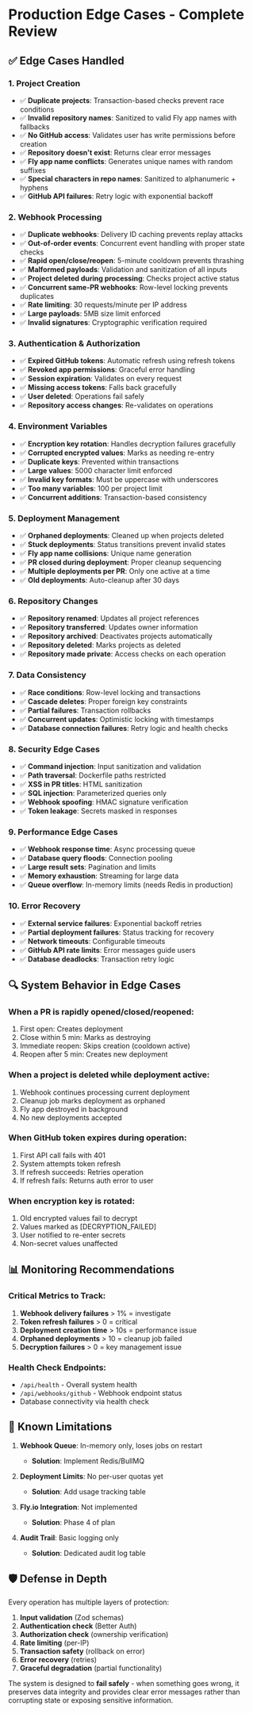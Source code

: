 # Production Edge Cases - Complete Review

## ✅ Edge Cases Handled

### 1. **Project Creation**
- ✅ **Duplicate projects**: Transaction-based checks prevent race conditions
- ✅ **Invalid repository names**: Sanitized to valid Fly app names with fallbacks
- ✅ **No GitHub access**: Validates user has write permissions before creation
- ✅ **Repository doesn't exist**: Returns clear error messages
- ✅ **Fly app name conflicts**: Generates unique names with random suffixes
- ✅ **Special characters in repo names**: Sanitized to alphanumeric + hyphens
- ✅ **GitHub API failures**: Retry logic with exponential backoff

### 2. **Webhook Processing**
- ✅ **Duplicate webhooks**: Delivery ID caching prevents replay attacks
- ✅ **Out-of-order events**: Concurrent event handling with proper state checks
- ✅ **Rapid open/close/reopen**: 5-minute cooldown prevents thrashing
- ✅ **Malformed payloads**: Validation and sanitization of all inputs
- ✅ **Project deleted during processing**: Checks project active status
- ✅ **Concurrent same-PR webhooks**: Row-level locking prevents duplicates
- ✅ **Rate limiting**: 30 requests/minute per IP address
- ✅ **Large payloads**: 5MB size limit enforced
- ✅ **Invalid signatures**: Cryptographic verification required

### 3. **Authentication & Authorization**
- ✅ **Expired GitHub tokens**: Automatic refresh using refresh tokens
- ✅ **Revoked app permissions**: Graceful error handling
- ✅ **Session expiration**: Validates on every request
- ✅ **Missing access tokens**: Falls back gracefully
- ✅ **User deleted**: Operations fail safely
- ✅ **Repository access changes**: Re-validates on operations

### 4. **Environment Variables**
- ✅ **Encryption key rotation**: Handles decryption failures gracefully
- ✅ **Corrupted encrypted values**: Marks as needing re-entry
- ✅ **Duplicate keys**: Prevented within transactions
- ✅ **Large values**: 5000 character limit enforced
- ✅ **Invalid key formats**: Must be uppercase with underscores
- ✅ **Too many variables**: 100 per project limit
- ✅ **Concurrent additions**: Transaction-based consistency

### 5. **Deployment Management**
- ✅ **Orphaned deployments**: Cleaned up when projects deleted
- ✅ **Stuck deployments**: Status transitions prevent invalid states
- ✅ **Fly app name collisions**: Unique name generation
- ✅ **PR closed during deployment**: Proper cleanup sequencing
- ✅ **Multiple deployments per PR**: Only one active at a time
- ✅ **Old deployments**: Auto-cleanup after 30 days

### 6. **Repository Changes**
- ✅ **Repository renamed**: Updates all project references
- ✅ **Repository transferred**: Updates owner information
- ✅ **Repository archived**: Deactivates projects automatically
- ✅ **Repository deleted**: Marks projects as deleted
- ✅ **Repository made private**: Access checks on each operation

### 7. **Data Consistency**
- ✅ **Race conditions**: Row-level locking and transactions
- ✅ **Cascade deletes**: Proper foreign key constraints
- ✅ **Partial failures**: Transaction rollbacks
- ✅ **Concurrent updates**: Optimistic locking with timestamps
- ✅ **Database connection failures**: Retry logic and health checks

### 8. **Security Edge Cases**
- ✅ **Command injection**: Input sanitization and validation
- ✅ **Path traversal**: Dockerfile paths restricted
- ✅ **XSS in PR titles**: HTML sanitization
- ✅ **SQL injection**: Parameterized queries only
- ✅ **Webhook spoofing**: HMAC signature verification
- ✅ **Token leakage**: Secrets masked in responses

### 9. **Performance Edge Cases**
- ✅ **Webhook response time**: Async processing queue
- ✅ **Database query floods**: Connection pooling
- ✅ **Large result sets**: Pagination and limits
- ✅ **Memory exhaustion**: Streaming for large data
- ✅ **Queue overflow**: In-memory limits (needs Redis in production)

### 10. **Error Recovery**
- ✅ **External service failures**: Exponential backoff retries
- ✅ **Partial deployment failures**: Status tracking for recovery
- ✅ **Network timeouts**: Configurable timeouts
- ✅ **GitHub API rate limits**: Error messages guide users
- ✅ **Database deadlocks**: Transaction retry logic

## 🔍 System Behavior in Edge Cases

### When a PR is rapidly opened/closed/reopened:
1. First open: Creates deployment
2. Close within 5 min: Marks as destroying
3. Immediate reopen: Skips creation (cooldown active)
4. Reopen after 5 min: Creates new deployment

### When a project is deleted while deployment active:
1. Webhook continues processing current deployment
2. Cleanup job marks deployment as orphaned
3. Fly app destroyed in background
4. No new deployments accepted

### When GitHub token expires during operation:
1. First API call fails with 401
2. System attempts token refresh
3. If refresh succeeds: Retries operation
4. If refresh fails: Returns auth error to user

### When encryption key is rotated:
1. Old encrypted values fail to decrypt
2. Values marked as [DECRYPTION_FAILED]
3. User notified to re-enter secrets
4. Non-secret values unaffected

## 📊 Monitoring Recommendations

### Critical Metrics to Track:
1. **Webhook delivery failures** > 1% = investigate
2. **Token refresh failures** > 0 = critical
3. **Deployment creation time** > 10s = performance issue
4. **Orphaned deployments** > 10 = cleanup job failed
5. **Decryption failures** > 0 = key management issue

### Health Check Endpoints:
- `/api/health` - Overall system health
- `/api/webhooks/github` - Webhook endpoint status
- Database connectivity via health check

## 🚨 Known Limitations

1. **Webhook Queue**: In-memory only, loses jobs on restart
   - **Solution**: Implement Redis/BullMQ

2. **Deployment Limits**: No per-user quotas yet
   - **Solution**: Add usage tracking table

3. **Fly.io Integration**: Not implemented
   - **Solution**: Phase 4 of plan

4. **Audit Trail**: Basic logging only
   - **Solution**: Dedicated audit log table

## 🛡️ Defense in Depth

Every operation has multiple layers of protection:
1. **Input validation** (Zod schemas)
2. **Authentication check** (Better Auth)
3. **Authorization check** (ownership verification)
4. **Rate limiting** (per-IP)
5. **Transaction safety** (rollback on error)
6. **Error recovery** (retries)
7. **Graceful degradation** (partial functionality)

The system is designed to **fail safely** - when something goes wrong, it preserves data integrity and provides clear error messages rather than corrupting state or exposing sensitive information.